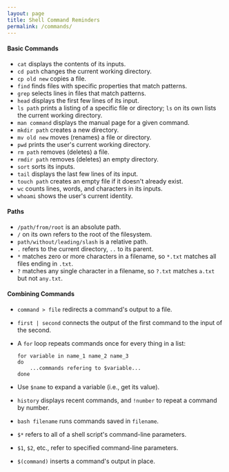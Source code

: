 ```yaml
---
layout: page
title: Shell Command Reminders
permalink: /commands/
---
```


#### Basic Commands

*   `cat` displays the contents of its inputs.
*   `cd path` changes the current working directory.
*   `cp old new` copies a file.
*   `find` finds files with specific properties that match patterns.
*   `grep` selects lines in files that match patterns.
*   `head` displays the first few lines of its input.
*   `ls path` prints a listing of a specific file or directory; `ls` on its own lists the current working directory.
*   `man command` displays the manual page for a given command.
*   `mkdir path` creates a new directory.
*   `mv old new` moves (renames) a file or directory.
*   `pwd` prints the user's current working directory.
*   `rm path` removes (deletes) a file.
*   `rmdir path` removes (deletes) an empty directory.
*   `sort` sorts its inputs.
*   `tail` displays the last few lines of its input.
*   `touch path` creates an empty file if it doesn't already exist.
*   `wc` counts lines, words, and characters in its inputs.
*   `whoami` shows the user's current identity.

#### Paths

*   `/path/from/root` is an absolute path.
*   `/` on its own refers to the root of the filesystem.
*   `path/without/leading/slash` is a relative path.
*   `.` refers to the current directory, `..` to its parent.
*   `*` matches zero or more characters in a filename, so `*.txt` matches all files ending in `.txt`.
*   `?` matches any single character in a filename, so `?.txt` matches `a.txt` but not `any.txt`.

#### Combining Commands

*   `command > file` redirects a command's output to a file.
*   `first | second` connects the output of the first command to the input of the second.
*   A `for` loop repeats commands once for every thing in a list:

        for variable in name_1 name_2 name_3
        do
            ...commands refering to $variable...
        done

*   Use `$name` to expand a variable (i.e., get its value).
*   `history` displays recent commands, and `!number` to repeat a command by number.
*   `bash filename` runs commands saved in `filename`.
*   `$*` refers to all of a shell script's command-line parameters.
*   `$1`, `$2`, etc., refer to specified command-line parameters.
*   `$(command)` inserts a command's output in place.
